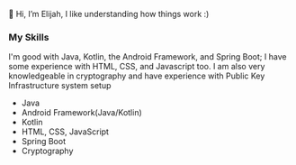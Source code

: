 👋 Hi, I’m Elijah, I like understanding how things work :)
### My Skills
I'm good with Java, Kotlin, the Android Framework, and Spring Boot; I have some experience with HTML, CSS, and Javascript too.
I am also very knowledgeable in cryptography and have experience with Public Key Infrastructure system setup
- Java 
- Android Framework(Java/Kotlin)
- Kotlin
- HTML, CSS, JavaScript
- Spring Boot
- Cryptography

<!---
atolz-bro/atolz-bro is a ✨ special ✨ repository because its `README.md` (this file) appears on your GitHub profile.
You can click the Preview link to take a look at your changes.
--->
